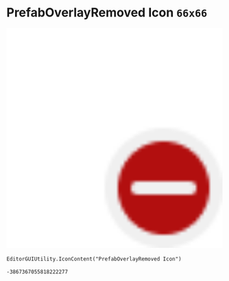 # PrefabOverlayRemoved Icon `66x66`
<img src="/img/PrefabOverlayRemoved%20Icon.png" width=512 height=512>

``` CSharp
EditorGUIUtility.IconContent("PrefabOverlayRemoved Icon")
```
```
-3867367055818222277
```
